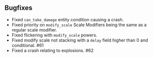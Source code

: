 ## Bugfixes
- Fixed `can_take_damage` entity condition causing a crash.
- Fixed priority on `modify_scale` Scale Modifiers being the same as a regular scale modifier.
- Fixed flickering with `modify_scale` powers.
- Fixed modify scale not stacking with a `delay` field higher than 0 and conditional. #61
- Fixed a crash relating to explosions. #62